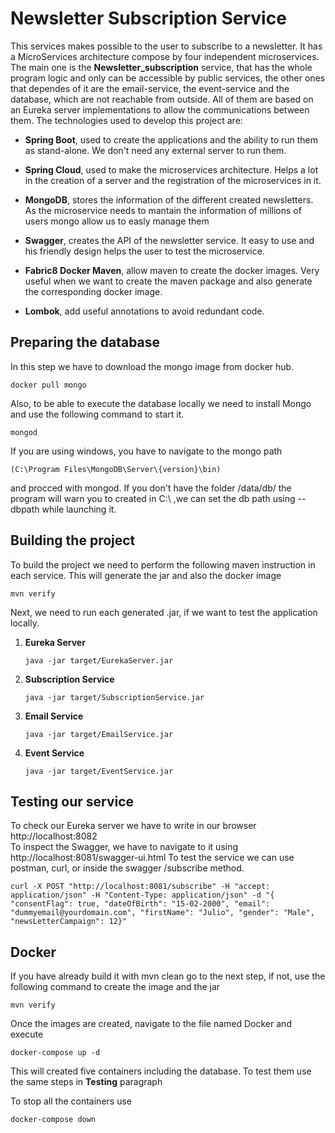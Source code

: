 # Newsletter Subscription Service
This services makes possible to the user to subscribe to a newsletter. It has a MicroServices architecture compose by four independent microservices.
The main one is the **Newsletter_subscription** service, that has the whole program logic and only can be accessible by public services, the other ones that dependes of it are the email-service, the event-service
and the database, which are not reachable from outside. All of them are based on an Eureka server implementations to allow the communications between them.
The technologies used to develop this project are:

* **Spring Boot**, used to create the applications and the ability to run them as stand-alone. We don't need any external
server to run them.

* **Spring Cloud**, used to make the microservices architecture. Helps a lot in the creation of a server and the registration of the microservices in it.

* **MongoDB**, stores the information of the different created newsletters. As the microservice needs to mantain the information of millions of users mongo allow us to easly manage them

* **Swagger**, creates the API of the newsletter service. It easy to use and his friendly design helps the user to test the microservice.

* **Fabric8 Docker Maven**, allow maven to create the docker images. Very useful when we want to create the maven package and also generate the corresponding docker image.

* **Lombok**, add useful annotations to avoid redundant code. 
## **Preparing the database**
In this step we have to download the mongo image from docker hub.
```
docker pull mongo
```
Also, to be able to execute the database locally we need to install Mongo and use the following command to start it.
```
mongod
```
If you are using windows, you have to navigate to the mongo path
```
(C:\Program Files\MongoDB\Server\{version}\bin)
```
and procced with mongod. If you don't have the folder /data/db/ the program will warn you to created in C:\ ,we can set the db path using --dbpath while launching it.

## Building the project
To build the project we need to perform the following maven instruction in each service. This will generate the jar and also the docker image

```
mvn verify
```
Next, we need to run each generated .jar, if we want to test the application locally.

1. **Eureka Server** 
	```
	java -jar target/EurekaServer.jar
	```
4. **Subscription Service**
	```
	java -jar target/SubscriptionService.jar
	```
2. **Email Service**
	```
	java -jar target/EmailService.jar
	```
3. **Event Service**
	```
	java -jar target/EventService.jar

## Testing our service
To check our Eureka server we have to write in our browser http://localhost:8082                                                
To inspect the Swagger, we have to navigate to it using http://localhost:8081/swagger-ui.html
To test the service we can use postman, curl, or inside the swagger /subscribe method. 
```
curl -X POST "http://localhost:8081/subscribe" -H "accept: application/json" -H "Content-Type: application/json" -d "{ "consentFlag": true, "dateOfBirth": "15-02-2000", "email": "dummyemail@yourdomain.com", "firstName": "Julio", "gender": "Male", "newsLetterCampaign": 12}"
```
## Docker 
If you have already build it with mvn clean go to the next step, if not, use the following command to create the image and the jar
```
mvn verify
```
Once the images are created, navigate to the file named Docker and execute
```
docker-compose up -d
```
This will created five containers including the database. To test them use the same steps in **Testing** paragraph

To stop all the containers use

```
docker-compose down
```
